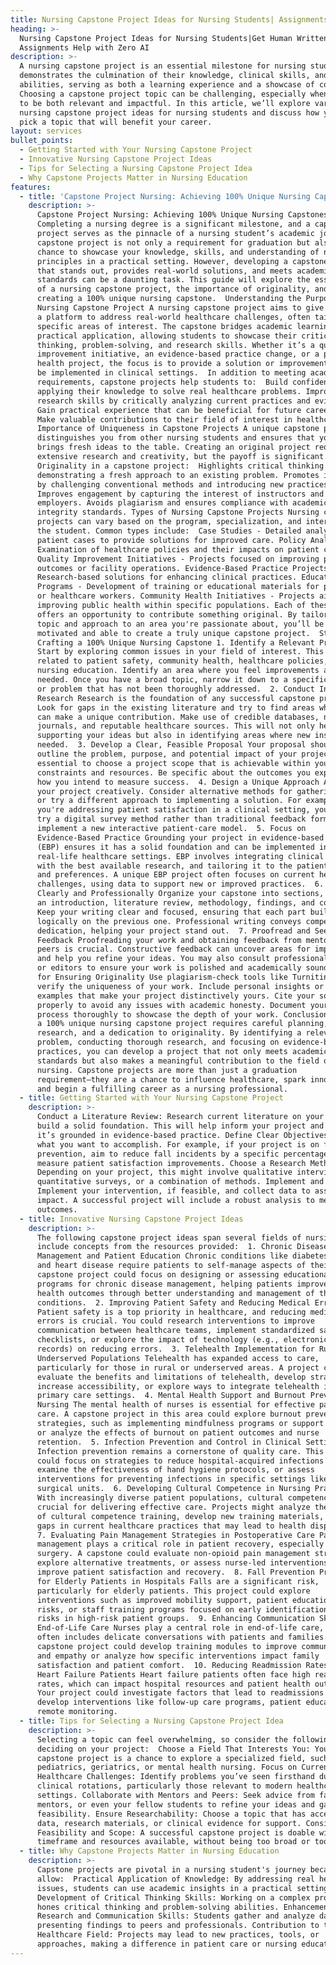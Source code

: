 ```yaml
---
title: Nursing Capstone Project Ideas for Nursing Students| Assignments Help
heading: >-
  Nursing Capstone Project Ideas for Nursing Students|Get Human Written
  Assignments Help with Zero AI
description: >-
  A nursing capstone project is an essential milestone for nursing students. It
  demonstrates the culmination of their knowledge, clinical skills, and research
  abilities, serving as both a learning experience and a showcase of competency.
  Choosing a capstone project topic can be challenging, especially when it needs
  to be both relevant and impactful. In this article, we’ll explore various
  nursing capstone project ideas for nursing students and discuss how you can
  pick a topic that will benefit your career.
layout: services
bullet_points:
  - Getting Started with Your Nursing Capstone Project
  - Innovative Nursing Capstone Project Ideas
  - Tips for Selecting a Nursing Capstone Project Idea
  - Why Capstone Projects Matter in Nursing Education
features:
  - title: 'Capstone Project Nursing: Achieving 100% Unique Nursing Capstones'
    description: >-
      Capstone Project Nursing: Achieving 100% Unique Nursing Capstones 
      Completing a nursing degree is a significant milestone, and a capstone
      project serves as the pinnacle of a nursing student’s academic journey. A
      capstone project is not only a requirement for graduation but also a
      chance to showcase your knowledge, skills, and understanding of nursing
      principles in a practical setting. However, developing a capstone project
      that stands out, provides real-world solutions, and meets academic
      standards can be a daunting task. This guide will explore the essentials
      of a nursing capstone project, the importance of originality, and tips for
      creating a 100% unique nursing capstone.  Understanding the Purpose of a
      Nursing Capstone Project A nursing capstone project aims to give students
      a platform to address real-world healthcare challenges, often tailored to
      specific areas of interest. The capstone bridges academic learning with
      practical application, allowing students to showcase their critical
      thinking, problem-solving, and research skills. Whether it’s a quality
      improvement initiative, an evidence-based practice change, or a public
      health project, the focus is to provide a solution or improvement that can
      be implemented in clinical settings.  In addition to meeting academic
      requirements, capstone projects help students to:  Build confidence by
      applying their knowledge to solve real healthcare problems. Improve their
      research skills by critically analyzing current practices and evidence.
      Gain practical experience that can be beneficial for future career growth.
      Make valuable contributions to their field of interest in healthcare. The
      Importance of Uniqueness in Capstone Projects A unique capstone project
      distinguishes you from other nursing students and ensures that your work
      brings fresh ideas to the table. Creating an original project requires
      extensive research and creativity, but the payoff is significant.
      Originality in a capstone project:  Highlights critical thinking by
      demonstrating a fresh approach to an existing problem. Promotes innovation
      by challenging conventional methods and introducing new practices.
      Improves engagement by capturing the interest of instructors and potential
      employers. Avoids plagiarism and ensures compliance with academic
      integrity standards. Types of Nursing Capstone Projects Nursing capstone
      projects can vary based on the program, specialization, and interests of
      the student. Common types include:  Case Studies - Detailed analysis of
      patient cases to provide solutions for improved care. Policy Analyses -
      Examination of healthcare policies and their impacts on patient care.
      Quality Improvement Initiatives - Projects focused on improving patient
      outcomes or facility operations. Evidence-Based Practice Projects -
      Research-based solutions for enhancing clinical practices. Educational
      Programs - Development of training or educational materials for patients
      or healthcare workers. Community Health Initiatives - Projects aimed at
      improving public health within specific populations. Each of these types
      offers an opportunity to contribute something original. By tailoring the
      topic and approach to an area you're passionate about, you’ll be more
      motivated and able to create a truly unique capstone project.  Steps to
      Crafting a 100% Unique Nursing Capstone 1. Identify a Relevant Problem
      Start by exploring common issues in your field of interest. This might be
      related to patient safety, community health, healthcare policies, or
      nursing education. Identify an area where you feel improvements are
      needed. Once you have a broad topic, narrow it down to a specific question
      or problem that has not been thoroughly addressed.  2. Conduct In-Depth
      Research Research is the foundation of any successful capstone project.
      Look for gaps in the existing literature and try to find areas where you
      can make a unique contribution. Make use of credible databases, nursing
      journals, and reputable healthcare sources. This will not only help in
      supporting your ideas but also in identifying areas where new insights are
      needed.  3. Develop a Clear, Feasible Proposal Your proposal should
      outline the problem, purpose, and potential impact of your project. It is
      essential to choose a project scope that is achievable within your time
      constraints and resources. Be specific about the outcomes you expect and
      how you intend to measure success.  4. Design a Unique Approach Approach
      your project creatively. Consider alternative methods for gathering data,
      or try a different approach to implementing a solution. For example, if
      you're addressing patient satisfaction in a clinical setting, you might
      try a digital survey method rather than traditional feedback forms, or
      implement a new interactive patient-care model.  5. Focus on
      Evidence-Based Practice Grounding your project in evidence-based practice
      (EBP) ensures it has a solid foundation and can be implemented in
      real-life healthcare settings. EBP involves integrating clinical expertise
      with the best available research, and tailoring it to the patient's needs
      and preferences. A unique EBP project often focuses on current healthcare
      challenges, using data to support new or improved practices.  6. Write
      Clearly and Professionally Organize your capstone into sections, including
      an introduction, literature review, methodology, findings, and conclusion.
      Keep your writing clear and focused, ensuring that each part builds
      logically on the previous one. Professional writing conveys competence and
      dedication, helping your project stand out.  7. Proofread and Seek
      Feedback Proofreading your work and obtaining feedback from mentors or
      peers is crucial. Constructive feedback can uncover areas for improvement
      and help you refine your ideas. You may also consult professional tutors
      or editors to ensure your work is polished and academically sound.  Tips
      for Ensuring Originality Use plagiarism-check tools like Turnitin to
      verify the uniqueness of your work. Include personal insights or case
      examples that make your project distinctively yours. Cite your sources
      properly to avoid any issues with academic honesty. Document your research
      process thoroughly to showcase the depth of your work. Conclusion Creating
      a 100% unique nursing capstone project requires careful planning,
      research, and a dedication to originality. By identifying a relevant
      problem, conducting thorough research, and focusing on evidence-based
      practices, you can develop a project that not only meets academic
      standards but also makes a meaningful contribution to the field of
      nursing. Capstone projects are more than just a graduation
      requirement—they are a chance to influence healthcare, spark innovation,
      and begin a fulfilling career as a nursing professional.
  - title: Getting Started with Your Nursing Capstone Project
    description: >-
      Conduct a Literature Review: Research current literature on your topic to
      build a solid foundation. This will help inform your project and ensure
      it’s grounded in evidence-based practice. Define Clear Objectives: Outline
      what you want to accomplish. For example, if your project is on fall
      prevention, aim to reduce fall incidents by a specific percentage or
      measure patient satisfaction improvements. Choose a Research Methodology:
      Depending on your project, this might involve qualitative interviews,
      quantitative surveys, or a combination of methods. Implement and Analyze:
      Implement your intervention, if feasible, and collect data to assess its
      impact. A successful project will include a robust analysis to measure
      outcomes.
  - title: Innovative Nursing Capstone Project Ideas
    description: >-
      The following capstone project ideas span several fields of nursing and
      include concepts from the resources provided:  1. Chronic Disease
      Management and Patient Education Chronic conditions like diabetes, asthma,
      and heart disease require patients to self-manage aspects of their care. A
      capstone project could focus on designing or assessing educational
      programs for chronic disease management, helping patients improve their
      health outcomes through better understanding and management of their
      conditions.  2. Improving Patient Safety and Reducing Medical Errors
      Patient safety is a top priority in healthcare, and reducing medical
      errors is crucial. You could research interventions to improve
      communication between healthcare teams, implement standardized safety
      checklists, or explore the impact of technology (e.g., electronic health
      records) on reducing errors.  3. Telehealth Implementation for Rural and
      Underserved Populations Telehealth has expanded access to care,
      particularly for those in rural or underserved areas. A project could
      evaluate the benefits and limitations of telehealth, develop strategies to
      increase accessibility, or explore ways to integrate telehealth into
      primary care settings.  4. Mental Health Support and Burnout Prevention in
      Nursing The mental health of nurses is essential for effective patient
      care. A capstone project in this area could explore burnout prevention
      strategies, such as implementing mindfulness programs or support groups,
      or analyze the effects of burnout on patient outcomes and nurse
      retention.  5. Infection Prevention and Control in Clinical Settings
      Infection prevention remains a cornerstone of quality care. This project
      could focus on strategies to reduce hospital-acquired infections (HAIs),
      examine the effectiveness of hand hygiene protocols, or assess
      interventions for preventing infections in specific settings like ICUs or
      surgical units.  6. Developing Cultural Competence in Nursing Practice
      With increasingly diverse patient populations, cultural competence is
      crucial for delivering effective care. Projects might analyze the impact
      of cultural competence training, develop new training materials, or assess
      gaps in current healthcare practices that may lead to health disparities. 
      7. Evaluating Pain Management Strategies in Postoperative Care Pain
      management plays a critical role in patient recovery, especially after
      surgery. A capstone could evaluate non-opioid pain management strategies,
      explore alternative treatments, or assess nurse-led interventions to
      improve patient satisfaction and recovery.  8. Fall Prevention Programs
      for Elderly Patients in Hospitals Falls are a significant risk,
      particularly for elderly patients. This project could explore
      interventions such as improved mobility support, patient education on fall
      risks, or staff training programs focused on early identification of fall
      risks in high-risk patient groups.  9. Enhancing Communication Skills in
      End-of-Life Care Nurses play a central role in end-of-life care, which
      often includes delicate conversations with patients and families. A
      capstone project could develop training modules to improve communication
      and empathy or analyze how specific interventions impact family
      satisfaction and patient comfort.  10. Reducing Readmission Rates for
      Heart Failure Patients Heart failure patients often face high readmission
      rates, which can impact hospital resources and patient health outcomes.
      Your project could investigate factors that lead to readmissions and
      develop interventions like follow-up care programs, patient education, or
      remote monitoring.
  - title: Tips for Selecting a Nursing Capstone Project Idea
    description: >-
      Selecting a topic can feel overwhelming, so consider the following when
      deciding on your project:  Choose a Field That Interests You: Your
      capstone project is a chance to explore a specialized field, such as
      pediatrics, geriatrics, or mental health nursing. Focus on Current
      Healthcare Challenges: Identify problems you’ve seen firsthand during
      clinical rotations, particularly those relevant to modern healthcare
      settings. Collaborate with Mentors and Peers: Seek advice from faculty,
      mentors, or even your fellow students to refine your ideas and gauge
      feasibility. Ensure Researchability: Choose a topic that has accessible
      data, research materials, or clinical evidence for support. Consider
      Feasibility and Scope: A successful capstone project is doable within the
      timeframe and resources available, without being too broad or too narrow.
  - title: Why Capstone Projects Matter in Nursing Education
    description: >-
      Capstone projects are pivotal in a nursing student's journey because they
      allow:  Practical Application of Knowledge: By addressing real healthcare
      issues, students can use academic insights in a practical setting.
      Development of Critical Thinking Skills: Working on a complex problem
      hones critical thinking and problem-solving abilities. Enhancement of
      Research and Communication Skills: Students gather and analyze data, often
      presenting findings to peers and professionals. Contribution to the
      Healthcare Field: Projects may lead to new practices, tools, or
      approaches, making a difference in patient care or nursing education.
---
```


